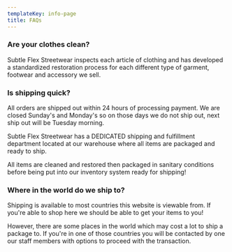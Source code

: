 ```yaml
---
templateKey: info-page
title: FAQs
---
```

### Are your clothes clean?

Subtle Flex Streetwear inspects each article of clothing and has developed a standardized restoration process for each different type of garment, footwear and accessory we sell. 

### Is shipping quick?

All orders are shipped out within 24 hours of processing payment. We are closed Sunday's and Monday's so on those days we do not ship out, next ship out will be Tuesday morning. 

Subtle Flex Streetwear has a DEDICATED shipping and fulfillment department located at our warehouse where all items are packaged and ready to ship. 

All items are cleaned and restored then packaged in sanitary conditions before being put into our inventory system ready for shipping! 

### Where in the world do we ship to?

Shipping is available to most countries this website is viewable from. If you're able to shop here we should be able to get your items to you! 

However, there are some places in the world which may cost a lot to ship a package to. If you're in one of those countries you will be contacted by one our staff members with options to proceed with the transaction.